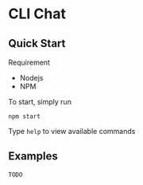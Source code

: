 # CLI Chat

## Quick Start

Requirement
- Nodejs
- NPM

To start, simply run
```console
npm start
```

Type `help` to view available commands

## Examples

```console
TODO
```